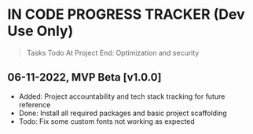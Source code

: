 # IN CODE PROGRESS TRACKER (Dev Use Only)

> Tasks Todo At Project End: Optimization and security

## 06-11-2022, MVP Beta [v1.0.0]

- Added: Project accountability and tech stack tracking for future reference
- Done: Install all required packages and basic project scaffolding
- Todo: Fix some custom fonts not working as expected